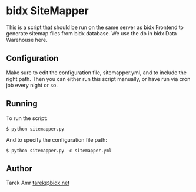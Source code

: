bidx SiteMapper
================

This is a script that should be run on the same server as bidx Frontend to generate sitemap files from bidx database. We use the db in bidx Data Warehouse here.

Configuration
--------------

Make sure to edit the configuration file, sitemapper.yml, and to include the right path. Then you can either run this script manually, or have run via cron job every night or so.

Running
--------

To run the script:

    $ python sitemapper.py

And to specify the configuration file path:

    $ python sitemapper.py -c sitemapper.yml

Author
-------

Tarek Amr [tarek@bidx.net](mailto:tarek@bidx.net?Subject=bidx%20SiteMapper)
